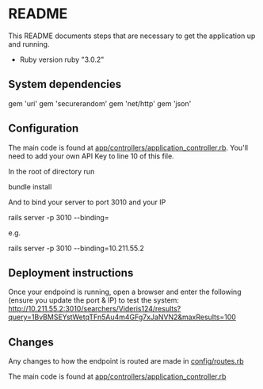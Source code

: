 # README
This README documents steps that are necessary to get the application up and running.

* Ruby version
ruby "3.0.2"


## System dependencies
gem 'uri'
gem 'securerandom'
gem 'net/http'
gem 'json'


## Configuration
The main code is found at [app/controllers/application_controller.rb](app/controllers/application_controller.rb). You'll need to add your own API Key to line 10 of this file.

In the root of directory run
  
  bundle install  

And to bind your server to port 3010 and your IP
  
  rails server -p 3010 --binding=<IP-OF-YOUR-HOST>

e.g.
  
  rails server -p 3010 --binding=10.211.55.2


## Deployment instructions
Once your endpoind is running, open a browser and enter the following (ensure you update the port & IP) to test the system:
http://10.211.55.2:3010/searchers/Videris124/results?query=1BvBMSEYstWetqTFn5Au4m4GFg7xJaNVN2&maxResults=100


## Changes
Any changes to how the endpoint is routed are made in [config/routes.rb](config/routes.rb)

The main code is found at [app/controllers/application_controller.rb](app/controllers/application_controller.rb)
